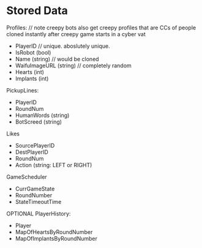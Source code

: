 # Stored Data

Profiles: // note creepy bots also get creepy profiles that are CCs of people cloned instantly after creepy game starts in a cyber vat
* PlayerID                  // unique. aboslutely unique.
* IsRobot (bool)
* Name (string)             // would be cloned
* WaifuImageURL (string)    // completely random
* Hearts (int)
* Implants (int)

PickupLines:
* PlayerID
* RoundNum
* HumanWords (string)
* BotScreed (string)

Likes
* SourcePlayerID
* DestPlayerID
* RoundNum
* Action (string: LEFT or RIGHT)

GameScheduler
* CurrGameState
* RoundNumber
* StateTimeoutTime

OPTIONAL PlayerHistory:
* Player
* MapOfHeartsByRoundNumber
* MapOfImplantsByRoundNumber